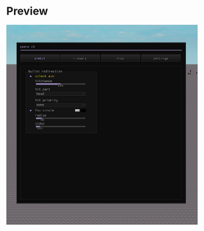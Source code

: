 # Preview
![a](https://raw.githubusercontent.com/picogoat/Roblox-UI-Libs/main/Seere%20V3/Preview.PNG)
